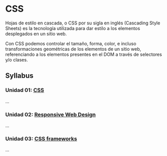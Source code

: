 # CSS

Hojas de estilo en cascada, o CSS por su sigla en inglés
(Cascading Style Sheets) es la tecnología utilizada para
dar estilo a los elementos desplegados en un sitio web.

Con CSS podemos controlar el tamaño, forma, color, e incluso
transformaciones geométricas de los elementos de un sitio web,
referenciando a los elementos presentes en el DOM a través de
selectores y/o clases.

## Syllabus

### Unidad 01: [CSS](01-css)

...

### Unidad 02: [Responsive Web Design](02-responsive)

...

### Unidad 03: [CSS frameworks](03-frameworks)

...
